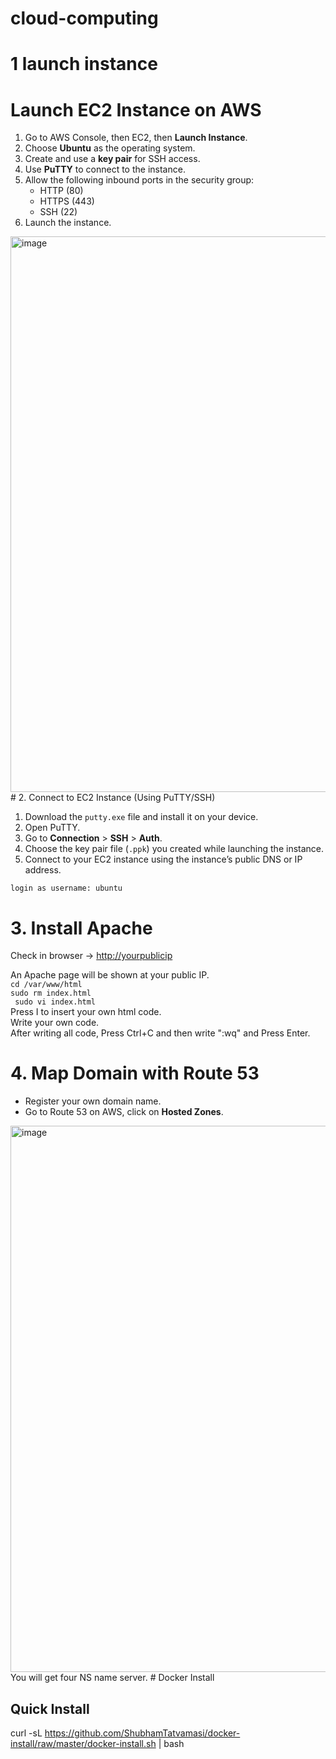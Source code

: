 # cloud-computing
# 1 launch instance
# Launch EC2 Instance on AWS

1. Go to AWS Console, then EC2, then **Launch Instance**.
2. Choose **Ubuntu** as the operating system.
3. Create and use a **key pair** for SSH access.
4. Use **PuTTY** to connect to the instance.
5. Allow the following inbound ports in the security group:
   - HTTP (80)
   - HTTPS (443)
   - SSH (22)
6. Launch the instance.
<img width="1920" height="889" alt="image" src="https://github.com/user-attachments/assets/06edfb66-e967-461f-9a82-f9088db6bd64" />
# 2. Connect to EC2 Instance (Using PuTTY/SSH)

1. Download the `putty.exe` file and install it on your device.
2. Open PuTTY.
3. Go to **Connection** > **SSH** > **Auth**.
4. Choose the key pair file (`.ppk`) you created while launching the instance.
5. Connect to your EC2 instance using the instance’s public DNS or IP address.

```login as username: ubuntu```
# 3. Install Apache
Check in browser → [http://yourpublicip](http://yourpublicip)

An Apache page will be shown at your public IP.
<br>```cd /var/www/html ```<br>
  ```sudo rm index.html ```<br>
 ``` sudo vi index.html``` <br>
 Press I to insert your own html code.  
 Write your own code.  
 After writing all code, Press Ctrl+C and then write ":wq" and Press Enter.
# 4. Map Domain with Route 53

- Register your own domain name.
- Go to Route 53 on AWS, click on **Hosted Zones**.
<img width="1914" height="874" alt="image" src="https://github.com/user-attachments/assets/a315d447-3ef9-4674-a132-3d9aa4323c29" />
You will get four NS name server.
# Docker Install

## Quick Install

curl -sL https://github.com/ShubhamTatvamasi/docker-install/raw/master/docker-install.sh | bash

